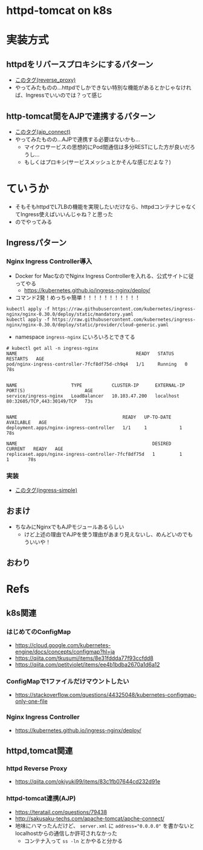 # httpd-tomcat on k8s

# 実装方式

## httpdをリバースプロキシにするパターン

- [このタグ(reverse_proxy)](https://github.com/answer-d/hyper_k8s_obenkyo_time/tree/reverse_proxy)
- やってみたものの…httpdでしかできない特別な機能があるとかじゃなければ、Ingressでいいのでは？って感じ

## http-tomcat間をAJPで連携するパターン

- [このタグ(ajp_connect)](https://github.com/answer-d/hyper_k8s_obenkyo_time/tree/ajp_connect)
- やってみたものの…AJPで連携する必要はないかも…
    - マイクロサービスの思想的にPod間通信は多分RESTにした方が良いだろうし…
    - もしくはプロキシ(サービスメッシュとかそんな感じだよな？)

# ていうか

- そもそもhttpdでL7LBの機能を実現したいだけなら、httpdコンテナじゃなくてIngress使えばいいんじゃね？と思った
- のでやってみる

## Ingressパターン

### Nginx Ingress Controller導入

- Docker for MacなのでNginx Ingress Controllerを入れる、公式サイトに従ってやる
    - <https://kubernetes.github.io/ingress-nginx/deploy/>
- コマンド2発！めっちゃ簡単！！！！！！！！！！！

```console
kubectl apply -f https://raw.githubusercontent.com/kubernetes/ingress-nginx/nginx-0.30.0/deploy/static/mandatory.yaml
kubectl apply -f https://raw.githubusercontent.com/kubernetes/ingress-nginx/nginx-0.30.0/deploy/static/provider/cloud-generic.yaml
```

- namespace `ingress-nginx` にいろいろとできてる

```console
# kubectl get all -n ingress-nginx
NAME                                            READY   STATUS    RESTARTS   AGE
pod/nginx-ingress-controller-7fcf8df75d-ch9q4   1/1     Running   0          78s


NAME                    TYPE           CLUSTER-IP      EXTERNAL-IP   PORT(S)                      AGE
service/ingress-nginx   LoadBalancer   10.103.47.200   localhost     80:32605/TCP,443:30149/TCP   73s


NAME                                       READY   UP-TO-DATE   AVAILABLE   AGE
deployment.apps/nginx-ingress-controller   1/1     1            1           78s

NAME                                                  DESIRED   CURRENT   READY   AGE
replicaset.apps/nginx-ingress-controller-7fcf8df75d   1         1         1       78s
```

### 実装

- [このタグ(ingress-simple)](https://github.com/answer-d/hyper_k8s_obenkyo_time/tree/ingress-simple)

## おまけ

- ちなみにNginxでもAJPモジュールあるらしい
    - けど上述の理由でAJPを使う理由があまり見えないし、めんどいのでもういいや！

## おわり

# Refs

## k8s関連

### はじめてのConfigMap

- <https://cloud.google.com/kubernetes-engine/docs/concepts/configmap?hl=ja>
- <https://qiita.com/tkusumi/items/8e31fddda77f93ccfdd8>
- <https://qiita.com/petitviolet/items/ee4b1bdba2670a1d6a12>

### ConfigMapで1ファイルだけマウントしたい

- <https://stackoverflow.com/questions/44325048/kubernetes-configmap-only-one-file>

### Nginx Ingress Controller

- <https://kubernetes.github.io/ingress-nginx/deploy/>

## httpd,tomcat関連

### httpd Reverse Proxy

- <https://qiita.com/okiyuki99/items/83c1fb07644cd232d91e>

### httpd-tomcat連携(AJP)

- <https://teratail.com/questions/79438>
- <http://sakusaku-techs.com/apache-tomcat/apche-connect/>
- 地味にハマったんだけど、 `server.xml` に `address="0.0.0.0"` を書かないとlocalhostからの通信しか許可されなかった
    - コンテナ入って `ss -ln` とかやると分かる
